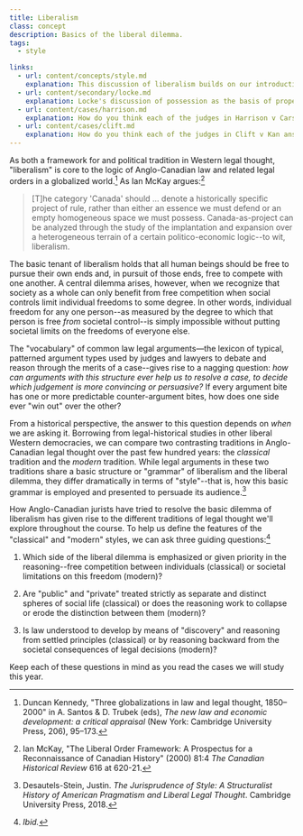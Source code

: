 ```yaml
---
title: Liberalism
class: concept
description: Basics of the liberal dilemma.
tags:
  - style

links:
  - url: content/concepts/style.md
    explanation: This discussion of liberalism builds on our introduction to different styles of legal argument.
  - url: content/secondary/locke.md
    explanation: Locke's discussion of possession as the basis of property nicely illustrates the basic dilemma of liberalism. Can you describe this dilemma in context of Locke's argument?
  - url: content/cases/harrison.md
    explanation: How do you think each of the judges in Harrison v Carswell answer the the three guiding questions listed here? Are each working within a particular style of Anglo-Canadian legal thought? 
  - url: content/cases/clift.md
    explanation: How do you think each of the judges in Clift v Kan answer the the three guiding questions listed here? 
---
```


As both a framework for and political tradition in Western legal thought, "liberalism" is core to the logic of Anglo-Canadian law and related legal orders in a globalized world.[^kennedy] As Ian McKay argues:[^mckay]

>  [T]he category 'Canada' should ... denote a historically specific project of rule, rather than either an essence we must defend or an empty homogeneous space we must possess. Canada-as-project can be analyzed through the study of the implantation and expansion over a heterogeneous terrain of a certain politico-economic logic--to wit, liberalism.

The basic tenant of liberalism holds that all human beings should be free to pursue their own ends and, in pursuit of those ends, free to compete with one another. A central dilemma arises, however, when we recognize that society as a whole can only benefit from free competition when social controls limit individual freedoms to some degree. In other words, individual freedom for any one person--as measured by the degree to which that person is free *from* societal control--is simply impossible without putting societal limits on the freedoms of everyone else.

The "vocabulary" of common law legal arguments—the lexicon of typical, patterned argument types used by judges and lawyers to debate and reason through the merits of a case--gives rise to a nagging question: *how can arguments with this structure ever help us to resolve a case, to decide which judgement is more convincing or persuasive?* If every argument bite has one or more predictable counter-argument bites, how does one side ever "win out" over the other?

From a historical perspective, the answer to this question depends on *when* we are asking it. Borrowing from legal-historical studies in other liberal Western democracies, we can compare two contrasting traditions in Anglo-Canadian legal thought over the past few hundred years: the *classical* tradition and the *modern* tradition. While legal arguments in these two traditions share a basic structure or "grammar" of liberalism and the liberal dilemma, they differ dramatically in terms of "style"--that is, how this basic grammar is employed and presented to persuade its audience.[^stein2018]

How Anglo-Canadian jurists have tried to resolve the basic dilemma of liberalism has given rise to the different traditions of legal thought we'll explore throughout the course. To help us define the features of the "classical" and "modern" styles, we can ask three guiding questions:[^ibid]

1. Which side of the liberal dilemma is emphasized or given priority in the reasoning--free competition between individuals (classical) or societal limitations on this freedom (modern)?

2. Are "public" and "private" treated strictly as separate and distinct spheres of social life (classical) or does the reasoning work to collapse or erode the distinction between them (modern)?

3. Is law understood to develop by means of "discovery" and reasoning from settled principles (classical) or by reasoning backward from the societal consequences of legal decisions (modern)? 

Keep each of these questions in mind as you read the cases we will study this year.

[^kennedy]: Duncan Kennedy, "Three globalizations in law and legal thought, 1850–2000" in A. Santos & D. Trubek (eds), *The new law and economic development: a critical appraisal* (New York: Cambridge University Press, 206), 95–173.

[^mckay]: Ian McKay, "The Liberal Order Framework: A Prospectus for a Reconnaissance of Canadian History" (2000) 81:4 *The Canadian Historical Review* 616 at 620-21.

[^stein2018]: Desautels-Stein, Justin. *The Jurisprudence of Style: A Structuralist History of American Pragmatism and Liberal Legal Thought*. Cambridge University Press, 2018.

[^ibid]: *Ibid.*
